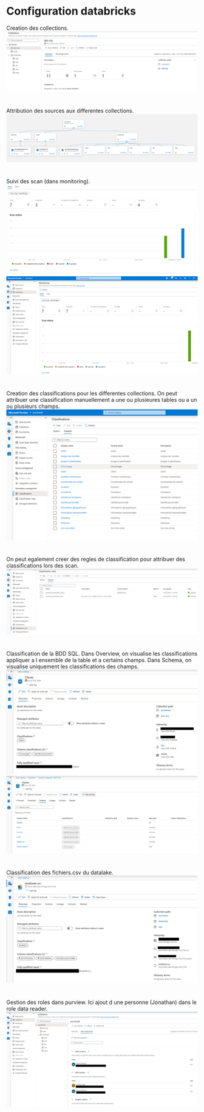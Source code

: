 # **Configuration databricks**


Creation des collections.<br>
![collections](images/collection.png)
# 
  
Attribution des sources aux differentes collections.<br>
![data sources](images/data_source.png)
# 

Suivi des scan (dans monitoring).<br>
![monitoring](images/monitoring.png)
![monitoring2](images/monitoring2.png)
# 

Creation des classifications pour les differentes collections. On peut attribuer une classification manuellement a une ou plusieures tables ou a un ou plusieurs champs.<br>
![classification](images/classification.png)
# 

On peut egalement creer des regles de classification pour attribuer des classifications lors des scan.<br>
![classification rules](images/classification_rules.png)
# 

Classification de la BDD SQL. Dans Overview, on visualise les classifications appliquer a l ensemble de la table et a certains champs. Dans Schema, on visualise uniquement les classifications des champs.<br>
![classification bdd overview](images/classification_bdd_overview.png)
![classification bdd schema](images/classification_bdd_schema.png)
# 

Classification des fichiers.csv du datalake.<br>
![classification csv overview](images/classification_csv_overview.png)
# 

Gestion des roles dans purview. Ici ajout d une personne (Jonathan) dans le role data reader.<br>
![role assignements](images/role_assignements.png)
# 

